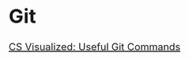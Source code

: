 <style>
    body{
    	font-size: 15pt;
    }
    h2{
        font-size: 28pt;
        font-weight: bold;
    }
    h3{
        font-size: 24pt;
        font-weight: bold;
    }
</style>

# Git

[CS Visualized: Useful Git Commands](https://dev.to/lydiahallie/cs-visualized-useful-git-commands-37p1?fbclid=IwAR2_bjlXttQQ7dUGSNlw6CJSpUZD1S6VRAxjyr9CT_KtcevNgj39t8AgLzU)
